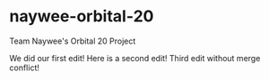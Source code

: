 # naywee-orbital-20
Team Naywee's Orbital 20 Project

We did our first edit!
Here is a second edit!
Third edit without merge conflict!